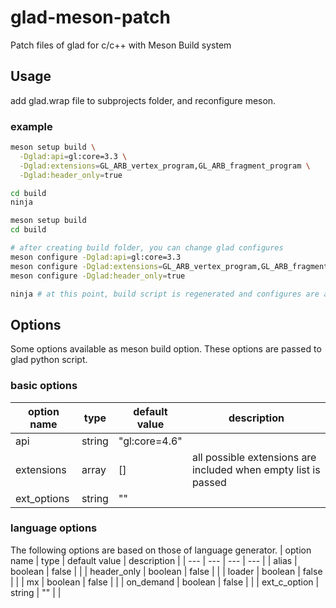 # glad-meson-patch
Patch files of glad for c/c++ with Meson Build system

## Usage
add glad.wrap file to subprojects folder, and reconfigure meson.

### example
```bash
meson setup build \
  -Dglad:api=gl:core=3.3 \
  -Dglad:extensions=GL_ARB_vertex_program,GL_ARB_fragment_program \
  -Dglad:header_only=true

cd build
ninja
```

```bash
meson setup build
cd build

# after creating build folder, you can change glad configures
meson configure -Dglad:api=gl:core=3.3
meson configure -Dglad:extensions=GL_ARB_vertex_program,GL_ARB_fragment_program
meson configure -Dglad:header_only=true

ninja # at this point, build script is regenerated and configures are applied
```

## Options
Some options available as meson build option.
These options are passed to glad python script.

### basic options
| option name | type | default value | description |
| --- | --- | --- | --- |
| api | string | "gl:core=4.6" |  |
| extensions | array | [] | all possible extensions are included when empty list is passed |
| ext_options | string | "" | |


### language options
The following options are based on those of language generator.
| option name | type | default value | description |
| --- | --- | --- | --- |
| alias | boolean | false | |
| header_only | boolean | false | |
| loader | boolean | false | |
| mx | boolean | false | |
| on_demand | boolean | false | |
| ext_c_option | string | "" | |




